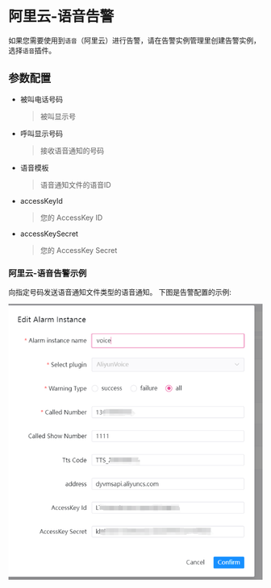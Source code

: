 # 阿里云-语音告警

如果您需要使用到`语音`（阿里云）进行告警，请在告警实例管理里创建告警实例，选择`语音`插件。

## 参数配置

* 被叫电话号码

  > 被叫显示号

* 呼叫显示号码

  > 接收语音通知的号码

* 语音模板

  > 语音通知文件的语音ID

* accessKeyId

  > 您的 AccessKey ID

* accessKeySecret

  > 您的 AccessKey Secret

### 阿里云-语音告警示例

向指定号码发送语音通知文件类型的语音通知。
下图是告警配置的示例:

![enterprise-wechat-app-msg-config](../../../../img/alert/aliyun-vocie-form-example.png)
